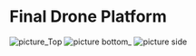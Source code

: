 # Final Drone Platform



![picture_Top](https://user-images.githubusercontent.com/132343254/244020817-f876fa51-4253-40eb-9a0c-7564410ef47d.jpeg)
![picture bottom_](https://user-images.githubusercontent.com/132343254/244020943-c1ab2f1c-2fc7-46a3-b285-84b3408638c4.jpeg)
![picture side](https://user-images.githubusercontent.com/132343254/244021010-40b80a95-53d3-445e-8312-5f51eaa5fc73.jpeg)
